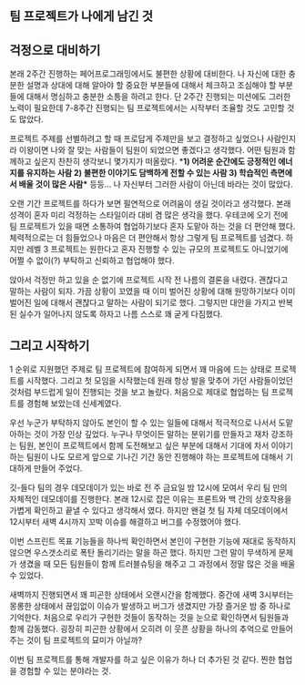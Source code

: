 ## 팀 프로젝트가 나에게 남긴 것

## 걱정으로 대비하기

본래 2주간 진행하는 페어프로그래밍에서도 불편한 상황에 대비한다. 나 자신에 대한 충분한 설명과 상대에 대해 알아야 할 중요한 부분들에 대해서 체크하고 조심해야 할 부분들에 대해서 명심하고 충분한 소틍을 하려고 한다. 단 2주간 진행되는 미션에도 그러한 노력이 필요한데 7-8주간 진행되는 팀 프로젝트에서는 시작부터 조율할 것도 고민할 것도 많았다.

프로젝트 주제를 선별하려고 할 때 프로답게 주제만을 보고 결정하고 싶었으나 사람인지라 이왕이면 나와 잘 맞는 사람들이 팀원이 되었으면 좋겠다고 생각했다. 어떤 팀원과 함께하고 싶은지 찬찬히 생각보니 몇가지가 떠올랐다. ***1) 어려운 순간에도 긍정적인 에너지를 유지하는 사람 2) 불편한 이야기도 담백하게 전할 수 있는 사람 3) 학습적인 측면에서 배울 것이 많은 사람\*** 등등... 나 자신부터 그러한 사람이 아닌데 바라는 것이 많았다.

오랜 기간 프로젝트를 하다가 보면 필연적으로 어려움이 생길 것이라고 생각했다. 본래 성격이 혼자 미리 걱정하는 스타일이라 대비 겸 많은 생각을 했다. 우테코에 오기 전에 팀 프로젝트가 있을 때면 소통하여 협업하기보다 혼자 도맡아 하는 것을 더 편안해 했다. 체력적으로는 더 힘들었으나 마음은 더 편안해서 항상 그렇게 팀 프로젝트를 넘겼다. 하지만 레벨 3 프로젝트는 원한다고 혼자 진행할 수 있는 규모의 프로젝트도 아니었기에 어쩔 수 없이(?) 부탁하고 신뢰하고 협업해야 했다.

앉아서 걱정만 하고 있을 순 없기에 프로젝트 시작 전 나름의 결론을 내렸다. 괜찮다고 말하는 사람이 되자. 가끔 상황이 꼬였을 때 이미 벌어진 상황에 대해 원망하기보다 이미 벌어진 일에 대해서 괜챦다고 말하는 사람이 되기로 했다. 그렇지만 대안을 가지고 반복된 실수가 일어나지 않도록 하자고 나름 스스로 꽤 굳게 다짐했다.

## 그리고 시작하기

1 순위로 지원했던 주제로 팀 프로젝트에 참여하게 되면서 꽤 마음에 드는 상태로 프로젝트를 시작했다. 그리고 첫 모임을 시작했는데 원래 항상 발을 맞추어 가던 사람들이었던 것처럼 부드럽게 일이 진행되는 것을 보고 놀랐다. 처음으로 제대로 협업하는 팀 프로젝트를 경험해 보았는데 신세계였다.

우선 누군가 부탁하지 않아도 본인이 할 수 있는 일들에 대해서 적극적으로 나서서 도맡아하는 것이 가장 인상 깊었다. 누구나 무엇이든 말하는 분위기를 만들자고 재차 강조하는 팀원, 본인이 프로젝트에서 함께 도전해보고 싶은 부분에 대해서 기대에 차서 이야기하는 팀원이 나도 모르게 앞으로 기나긴 기간 동안 진행해야 하는 프로젝트에 대해서 기대하게 만들어 주었다.

깃-들다 팀의 경우 데모데이가 있는 바로 전 주 금요일 밤 12시에 모여서 우리 팀 만의 자체적인 데모데이를 진행한다. 본래 12시로 잡은 이유는 프론트와 백 간의 상호작용을 가볍게 확인하고 끝낼 수 있다고 생각해서 였다. 하지만 왠걸 첫 팀 자체 데모데이에서 12시부터 새벽 4시까지 꼬박 이슈를 해결하고 버그를 수정했어야 했다.

이번 스프린트 목표 기능들을 하나씩 확인하면서 본인이 구현한 기능에 재대로 동작하지 않으면 우스갯소리로 폭탄 돌리기라는 말을 하곤 했다. 하지만 그런 말이 무색하게 문제가 생겼을 때 모든 팀원들이 함께 트러블슈팅을 해주고 그 과정에서 정말 많은 것을 배울 수 있었다.

새벽까지 진행되면서 꽤 피곤한 상태에서 오랜시간을 함께했다. 중간에 새벽 3시부터는 몽롱한 상태에서 끊임없이 이슈가 발생하고 버그가 생겼지만 가장 즐거운 밤 중 하나로 기억한다. 처음으로 우리가 구현한 것들이 동작하는 것을 눈으로 확인하면서 팀원들과 함께 감동했다. 굉장히 피곤한 상황에서 오히려 이 웃픈 상황을 하나의 추억으로 만들어주는 것이 팀 프로젝트의 묘미가 아닐까?

이번 팀 프로젝트를 통해 개발자를 하고 싶은 이유가 하나 더 추가된 것 같다. 찐한 협업을 경험할 수 있는 분야라는 것.
